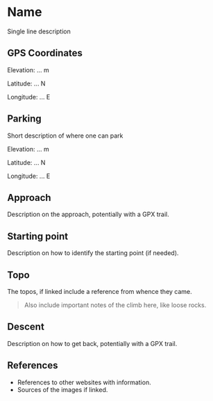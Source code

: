 # Name

Single line description

## GPS Coordinates

Elevation: ... m

Latitude: ... N

Longitude: ... E

## Parking

Short description of where one can park

Elevation: ... m

Latitude: ... N

Longitude: ... E

## Approach

Description on the approach, potentially with a GPX trail.

## Starting point

Description on how to identify the starting point (if needed).

## Topo

The topos, if linked include a reference from whence they came.

> Also include important notes of the climb here, like loose rocks.

## Descent

Description on how to get back, potentially with a GPX trail.

## References

- References to other websites with information.
- Sources of the images if linked.
